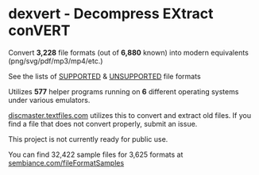# dexvert - **D**ecompress **EX**tract con**VERT**
Convert **3,228** file formats (out of **6,880** known) into modern equivalents (png/svg/pdf/mp3/mp4/etc.)

See the lists of [SUPPORTED](SUPPORTED.md) & [UNSUPPORTED](UNSUPPORTED.md) file formats

Utilizes **577** helper programs running on **6** different operating systems under various emulators.

[discmaster.textfiles.com](http://discmaster.textfiles.com/) utilizes this to convert and extract old files. If you find a file that does not convert properly, submit an issue.

This project is not currently ready for public use.

You can find 32,422 sample files for 3,625 formats at [sembiance.com/fileFormatSamples](https://sembiance.com/fileFormatSamples/)
